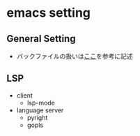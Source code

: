 # emacs setting

## General Setting
- バックファイルの扱いは[ここ](http://yohshiy.blog.fc2.com/blog-entry-319.html)を参考に記述

## LSP
- client
  - lsp-mode
- language server
  - pyright
  - gopls
